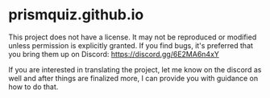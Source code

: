 # prismquiz.github.io
This project does not have a license. It may not be reproduced or modified unless permission is explicitly granted.
If you find bugs, it's preferred that you bring them up on Discord: https://discord.gg/6E2MA6n4xY

If you are interested in translating the project, let me know on the discord as well and after things are finalized more, I can provide you with guidance on how to do that.
